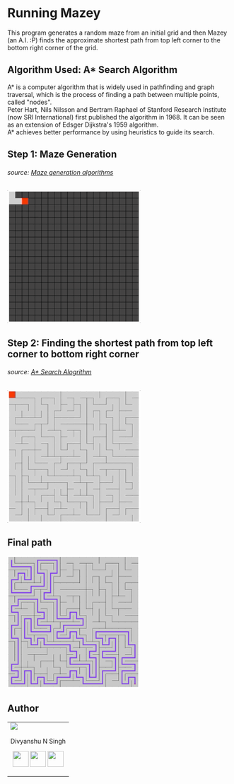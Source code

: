 # Running Mazey
This program generates a random maze from an initial grid and then Mazey (an A.I. :P) finds the approximate shortest path from top left corner to the bottom right corner of the grid.

## Algorithm Used: A* Search Algorithm

A* is a computer algorithm that is widely used in pathfinding and graph traversal, which is the process of finding a path between multiple points, called "nodes".<br>
Peter Hart, Nils Nilsson and Bertram Raphael of Stanford Research Institute (now SRI International) first published the algorithm in 1968. It can be seen as an extension of Edsger Dijkstra's 1959 algorithm.<br>
A* achieves better performance by using heuristics to guide its search.

## Step 1: Maze Generation
###### source: [Maze generation algorithms](https://en.wikipedia.org/wiki/Maze_generation_algorithm)

<img src="media/mazeGeneration.gif" height=300>

## Step 2: Finding the shortest path from top left corner to bottom right corner
###### source: [A* Search Alogrithm](https://en.wikipedia.org/wiki/A*_search_algorithm)

<img src="media/mazeyRunning.gif" height=300>

## Final path

<img src="media/path.png" height=300>

## Author


<table>
<tr>
<td>
<img src="https://avatars3.githubusercontent.com/u/31174685?s=460&v=4" width="180"/>

Divyanshu N Singh

<p align="center">
<a href = "https://github.com/DNS-404"><img src = "http://www.iconninja.com/files/241/825/211/round-collaboration-social-github-code-circle-network-icon.svg" width="36" height = "36"/></a>
<a href = "https://twitter.com/divyanshunsingh"><img src = "https://www.shareicon.net/download/2016/07/06/107115_media.svg" width="36" height="36"/></a>
<a href = "https://www.linkedin.com/in/divyanshunsingh/"><img src = "http://www.iconninja.com/files/863/607/751/network-linkedin-social-connection-circular-circle-media-icon.svg" width="36" height="36"/></a>
</p>
</td>
</tr> 
</table>
